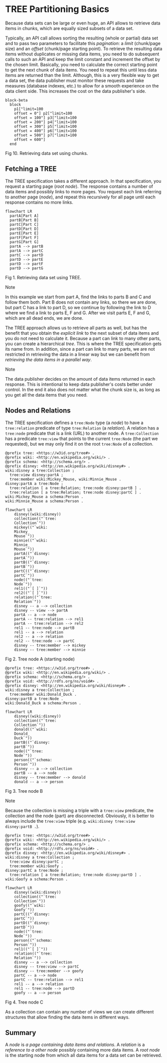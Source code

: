 # TREE Partitioning Basics
Because data sets can be large or even huge, an API allows to retrieve data items in chunks, which are equally sized subsets of a data set.

Typically, an API call allows sorting the resulting (whole or partial) data set and to pass two parameters to facilitate this _pagination_: a _limit_ (chunk/page size) and an _offset_ (chunk/page starting point). To retrieve the resulting data items without duplicates or missing data items, you need to do subsequent calls to such an API and keep the limit constant and increment the offset by the chosen limit. Basically, you need to calculate the correct starting point to get the next chunk of data items. You need to repeat this until less data items are returned than the limit. Although, this is a very flexible way to get a data set, the data publisher must monitor these requests and take measures (database indexes, etc.) to allow for a smooth experience on the data client side. This increases the cost on the data publisher's side.

```mermaid
block-beta
  block
    p1["limit=100
    offset = 0"] p2["limit=100
    offset = 100"] p3["limit=100
    offset = 200"] p4["limit=100
    offset = 300"] p5["limit=100
    offset = 400"] p6["limit=100
    offset = 500"] p7["limit=100
    offset = 600"]
  end
```
Fig 10. Retrieving data set using chunks.

## Fetching a TREE
The TREE specification takes a different approach. In that specification, you request a starting page (_root node_). The response contains a number of data items and possibly links to more pages. You request each link referring to another page (_node_), and repeat this recursively for all page until each response contains no more links.

```mermaid
flowchart LR
  partA[Part A]
  partB[Part B]
  partC[Part C]
  partD[Part D]
  partE[Part E]
  partF[Part F]
  partG[Part G]
  partA --> partB
  partA --> partC
  partC --> partD
  partD --> partE
  partD --> partF
  partD --> partG
```
Fig 1. Retrieving data set using TREE.

> [!NOTE]
> In this example we start from part A, find the links to parts B and C and follow them both. Part B does not contain any links, so there we are done, but part C has a link to part D, so we continue by following the link to D where we find a link to parts E, F and G. After we visit parts E, F and G, which are all dead ends, we are done.

The TREE approach allows us to retrieve all parts as well, but has the benefit that you obtain the _explicit link_ to the next subset of data items and you do not need to calculate it. Because a part can link to many other parts, you can create a hierarchical _tree_. This is where the TREE specification gets its name from. In addition, since a part can link to many parts, we are not restricted in retrieving the data in a linear way but we can benefit from _retrieving the data items in a parallel way_.

> [!NOTE]
> The data publisher decides on the amount of data items returned in each response. This is intentional to keep data publisher's costs better under control. In the end it also does not matter what the chunk size is, as long as you get all the data items that you need.

## Nodes and Relations
The TREE specification defines a `tree:Node` type (a _node_) to have a `tree:relation` predicate of type `tree:Relation` (a _relation_). A relation has a `tree:node` predicate that is a link (URL) to another node. A `tree:Collection` has a predicate `tree:view` that points to the current `tree:Node` (the part we requested), but we may only find it on the root `tree:Node` of a collection.

```
@prefix tree: <https://w3id.org/tree#> .
@prefix wiki: <http://en.wikipedia.org/wiki/> .
@prefix schema: <http://schema.org/> .
@prefix disney: <http://en.wikipedia.org/wiki/disney#> .
wiki:disney a tree:Collection ;
  tree:view disney:partA ;
  tree:member wiki:Mickey_Mouse, wiki:Minnie_Mouse .
disney:partA a tree:Node ;
  tree:relation [ a tree:Relation; tree:node disney:partB ] .
  tree:relation [ a tree:Relation; tree:node disney:partC ] .
wiki:Mickey_Mouse a schema:Person .
wiki:Minnie_Mouse a schema:Person .
```

```mermaid
flowchart LR
    disney((wiki:disney))
    collection(("`tree:
    Collection`"))
    mickey(("`wiki:
    Mickey_
    Mouse`"))
    minnie(("`wiki:
    Minnie_
    Mouse`"))
    partA(("`disney:
    partA`"))
    partB(("`disney:
    partB`"))
    partC(("`disney:
    partC`"))
    node(("`tree:
    Node`"))
    rel1(("`[ ]`"))
    rel2(("`[ ]`"))
    relation(("`tree:
    Relation`"))
    disney -- a --> collection
    disney -- view --> partA
    partA -- a --> node
    partA -- tree:relation --> rel1
    partA -- tree:relation --> rel2
    rel1 -- tree:node --> partB
    rel1 -- a --> relation
    rel2 -- a --> relation
    rel2 -- tree:node --> partC
    disney -- tree:member --> mickey
    disney -- tree:member --> minnie
```
Fig 2. Tree node A (starting node)

```
@prefix tree: <https://w3id.org/tree#> .
@prefix wiki: <http://en.wikipedia.org/wiki/> .
@prefix schema: <http://schema.org/> .
@prefix void: <http://rdfs.org/ns/void#> .
@prefix disney: <http://en.wikipedia.org/wiki/disney#> .
wiki:disney a tree:Collection ;
  tree:member wiki:Donald_Duck .
disney:partB a tree:Node .
wiki:Donald_Duck a schema:Person .
```

```mermaid
flowchart LR
    disney((wiki:disney))
    collection(("`tree:
    Collection`"))
    donald(("`wiki:
    Donald_
    Duck`"))
    partB(("`disney:
    partB`"))
    node(("`tree:
    Node`"))
    person(("`schema:
    Person`"))
    disney -- a --> collection
    partB -- a --> node
    disney -- tree:member --> donald
    donald -- a --> person
```
Fig 3. Tree node B

> [!NOTE]
> Because the collection is missing a triple with a `tree:view` predicate, the collection and the node (part) are disconnected. Obviously, it is better to always include the `tree:view` triple (e.g.  `wiki:disney tree:view disney:partB .`).

```
@prefix tree: <https://w3id.org/tree#> .
@prefix wiki: <http://en.wikipedia.org/wiki/> .
@prefix schema: <http://schema.org/> .
@prefix void: <http://rdfs.org/ns/void#> .
@prefix disney: <http://en.wikipedia.org/wiki/disney#> .
wiki:disney a tree:Collection ;
  tree:view disney:partC ;
  tree:member wiki:Goofy .
disney:partC a tree:Node ;
  tree:relation [ a tree:Relation; tree:node disney:partD ] .
wiki:Goofy a schema:Person .
```

```mermaid
flowchart LR
    disney((wiki:disney))
    collection(("`tree:
    Collection`"))
    goofy(("`wiki:
    Goofy`"))
    partC(("`disney:
    partC`"))
    partD(("`disney:
    partD`"))
    node(("`tree:
    Node`"))
    person(("`schema:
    Person`"))
    rel1(("`[ ]`"))
    relation(("`tree:
    Relation`"))
    disney -- a --> collection
    disney -- tree:view --> partC
    disney -- tree:member --> goofy
    partC -- a --> node
    partC -- tree:relation --> rel1
    rel1 -- a --> relation
    rel1 -- tree:node --> partD
    goofy -- a --> person
```
Fig 4. Tree node C

As a collection can contain any number of views we can create different structures that allow finding the data items in different ways.

## Summary
A _node_ is _a page containing data items and relations_. A _relation_ is a _reference to a other node_ possibly containing more data items. A _root node_ is the starting node from which all data items for a data set can be retrieved.
